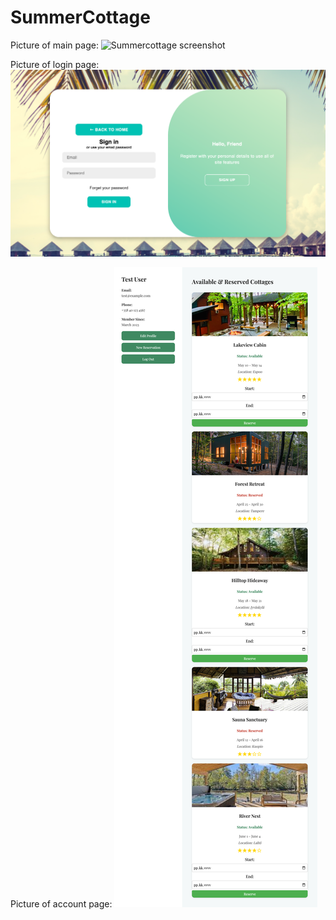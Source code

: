 # SummerCottage

Picture of main page:
![Summercottage screenshot](/wwwroot/assets/summer.png)

Picture of login page:
![Summercottage screenshot](/wwwroot/assets/summerlogin.png)


Picture of account page:
![Summercottage screenshot](/wwwroot/assets/summeraccount.png)